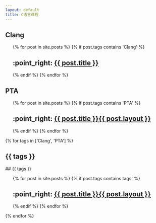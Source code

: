 ```yaml
---
layout: default
title: C语言课程
---
```



## Clang


<ul>
  {% for post in site.posts %}
    {% if post.tags contains 'Clang' %}
        <h2> :point_right: <a href="/c{{ post.url }}"> {{ post.title }}</a></h2>
    {% endif %}
  {% endfor %}
</ul>

## PTA

<ul>
  {% for post in site.posts %}
    {% if post.tags contains 'PTA' %}
        <h2> :point_right: <a href="/c{{ post.url }}"> {{ post.title }}{{ post.layout }}</a></h2>
    {% endif %}
  {% endfor %}
</ul>

{% for tags in ['Clang', 'PTA'] %}
  <h2> {{ tags }}</h2>
  ## {{ tags }}
  <ul>
    {% for post in site.posts %}
      {% if post.tags contains tags' %}
          <h2> :point_right: <a href="/c{{ post.url }}"> {{ post.title }}{{ post.layout }}</a></h2>
      {% endif %}
    {% endfor %}
  </ul>
{% endfor %}